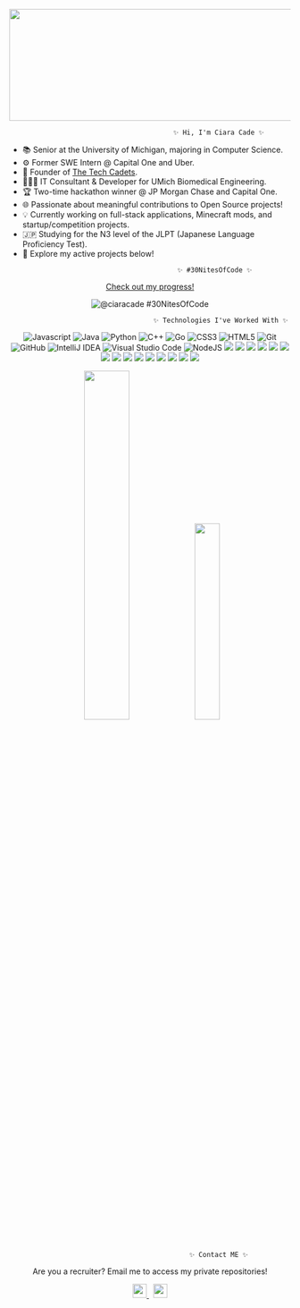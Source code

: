 <p align="center">
  <img src="https://i.pinimg.com/originals/05/49/5a/05495a9e23b88afd4d956bbe2ab9d176.gif" width="1000" height="200">
</p>

```
                                         ✨ Hi, I'm Ciara Cade ✨
```

- 📚 Senior at the University of Michigan, majoring in Computer Science.  
- ⚙️ Former SWE Intern @ Capital One and Uber.  
- 👾 Founder of [The Tech Cadets](https://www.linkedin.com/company/the-tech-cadets/).  
- 👩🏽‍💻 IT Consultant & Developer for UMich Biomedical Engineering.  
- 🏆 Two-time hackathon winner @ JP Morgan Chase and Capital One.  
- 🌐 Passionate about meaningful contributions to Open Source projects!  
- 💡 Currently working on full-stack applications, Minecraft mods, and startup/competition projects.  
- 🇯🇵 Studying for the N3 level of the JLPT (Japanese Language Proficiency Test).  
- 📍 Explore my active projects below!

```
                                          ✨ #30NitesOfCode ✨
```

<p align="center"><a href="https://www.codedex.io/@ciaracade/30-nites-of-code">Check out my progress!</a></p>
<p align="center"><img src="https://www.codedex.io/api/petStatus?user=ciaracade" alt="@ciaracade #30NitesOfCode" /></p>

```
                                    ✨ Technologies I've Worked With ✨
```

<p align="center">
  <p align="center">
  <img src="https://img.shields.io/badge/javascript-%23323330.svg?style=for-the-badge&logo=javascript&logoColor=%23F7DF1E" alt =   "Javascript">
   <img src="https://img.shields.io/badge/java-%23ED8B00.svg?style=for-the-badge&logo=openjdk&logoColor=white" alt="Java">
  <img src="https://img.shields.io/badge/python-3670A0?style=for-the-badge&logo=python&logoColor=ffdd54" alt="Python">
  <img src="https://img.shields.io/badge/c++-%2300599C.svg?style=for-the-badge&logo=c%2B%2B&logoColor=white" alt="C++">
  <img src="https://img.shields.io/badge/go-%2300ADD8.svg?style=for-the-badge&logo=go&logoColor=white" alt="Go">
  <img src="https://img.shields.io/badge/css3-%231572B6.svg?style=for-the-badge&logo=css3&logoColor=white" alt="CSS3">
  <img src="https://img.shields.io/badge/html5-%23E34F26.svg?style=for-the-badge&logo=html5&logoColor=white" alt="HTML5">
  <img src="https://img.shields.io/badge/git-%23F05033.svg?style=for-the-badge&logo=git&logoColor=white" alt="Git">
  <img src="https://img.shields.io/badge/github-%23121011.svg?style=for-the-badge&logo=github&logoColor=white" alt="GitHub">
  <img src="https://img.shields.io/badge/IntelliJIDEA-000000.svg?style=for-the-badge&logo=intellij-idea&logoColor=white" alt="IntelliJ   IDEA">
  <img src="https://img.shields.io/badge/Visual%20Studio%20Code-0078d7.svg?style=for-the-badge&logo=visual-studio-code&logoColor=white"   alt="Visual Studio Code">
  <img src="https://img.shields.io/badge/node.js-6DA55F?style=for-the-badge&logo=node.js&logoColor=white" alt="NodeJS">
  <img src="https://img.shields.io/badge/React-61DAFB?logo=react&logoColor=black&style=for-the-badge">
  <img src="https://img.shields.io/badge/Postman-FF6C37?logo=postman&logoColor=black&style=for-the-badge">
  <img src="https://img.shields.io/badge/postgres-%23316192.svg?style=for-the-badge&logo=postgresql&logoColor=white">
  <img src="https://img.shields.io/badge/mysql-4479A1.svg?style=for-the-badge&logo=mysql&logoColor=white">
  <img src="https://img.shields.io/badge/sqlite-%2307405e.svg?style=for-the-badge&logo=sqlite&logoColor=white">
  <img src="https://img.shields.io/badge/MongoDB-%234ea94b.svg?style=for-the-badge&logo=mongodb&logoColor=white">
  <img src="https://img.shields.io/badge/bootstrap-%238511FA.svg?style=for-the-badge&logo=bootstrap&logoColor=white">
  <img src="https://img.shields.io/badge/express.js-%23404d59.svg?style=for-the-badge&logo=express&logoColor=%2361DAFB">
  <img src="https://img.shields.io/badge/flask-%23000.svg?style=for-the-badge&logo=flask&logoColor=white">
  <img src="https://img.shields.io/badge/Next-black?style=for-the-badge&logo=next.js&logoColor=white">
  <img src="https://img.shields.io/badge/tailwindcss-%2338B2AC.svg?style=for-the-badge&logo=tailwind-css&logoColor=white">
  <img src="https://img.shields.io/badge/c-%2300599C.svg?style=for-the-badge&logo=c&logoColor=white">
  <img src="https://img.shields.io/badge/docker-%230db7ed.svg?style=for-the-badge&logo=docker&logoColor=white">
  <img src="https://img.shields.io/badge/Gradle-02303A.svg?style=for-the-badge&logo=Gradle&logoColor=white">
  <img src="https://img.shields.io/badge/ESLint-4B3263?style=for-the-badge&logo=eslint&logoColor=white">
    </p>
  <p align=center>  
  <img width ="40%" src="https://github-readme-stats.vercel.app/api?username=ciaracade&show_icons=true&theme=dracula&bg_color=00000000&include_all_commits=true">
    <img  width="30%" src="https://github-readme-stats.vercel.app/api/top-langs/?username=ciaracade&layout=compact&theme=dracula&size_weight=0.2&count_weight=.8&bg_color=00000000" />
  </p>
</p>

```
                                             ✨ Contact ME ✨
```
<p align = "center">Are you a recruiter? Email me to access my private repositories! </p>
<p align="center">
  
  <a href="mailto: cadeci@umich.edu">
    <img src="https://img.shields.io/badge/Gmail-D14836?&style=for-the-badge&logo=gmail&logoColor=white" height=25>
  </a> 
  <a href="https://www.linkedin.com/in/ciaracade/">
    <img src="https://img.shields.io/badge/linkedin-%230077B5.svg?&style=for-the-badge&logo=linkedin&logoColor=white" height=25>  
  </a> 
<!-- Let's show this stat when I'm not ass
<p align="center">
  <img src="https://leetcard.jacoblin.cool/Ciaracade03?border=0&radius=20&ext=heatmap">
</p> 
[![LinkedIn](https://img.shields.io/badge/linkedin-%230077B5.svg?&style=for-the-badge&logo=linkedin&logoColor=white)](https://www.linkedin.com/in/ciaracade/)
